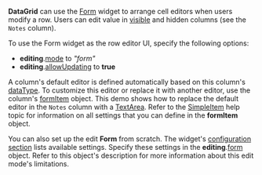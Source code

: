 **DataGrid** can use the [Form](/Documentation/ApiReference/UI_Widgets/dxForm/) widget to arrange cell editors when users modify a row. Users can edit value in [visible](/Documentation/ApiReference/UI_Widgets/dxDataGrid/Configuration/columns/#visible) and hidden columns (see the `Notes` column).

To use the Form widget as the row editor UI, specify the following options:
- **editing**.[mode](/Documentation/ApiReference/UI_Widgets/dxDataGrid/Configuration/editing/#mode) to *"form"*
- **editing**.[allowUpdating](/Documentation/ApiReference/UI_Widgets/dxDataGrid/Configuration/editing/#allowUpdating) to **true**

A column's default editor is defined automatically based on this column's [dataType](/Documentation/ApiReference/UI_Widgets/dxDataGrid/Configuration/columns/#dataType). To customize this editor or replace it with another editor, use the column's [formItem](/Documentation/ApiReference/UI_Widgets/dxDataGrid/Configuration/columns/#formItem) object. This demo shows how to replace the default editor in the `Notes` column with a [TextArea](/Documentation/ApiReference/UI_Widgets/dxTextArea/). Refer to the [SimpleItem](/Documentation/ApiReference/UI_Widgets/dxForm/Item_Types/SimpleItem/) help topic for information on all settings that you can define in the **formItem** object.

You can also set up the edit **Form** from scratch. The widget's [configuration section](/Documentation/ApiReference/UI_Widgets/dxForm/) lists available settings. Specify these settings in the **editing**.[form](/Documentation/ApiReference/UI_Widgets/dxDataGrid/Configuration/editing/#form) object. Refer to this object's description for more information about this edit mode's limitations.